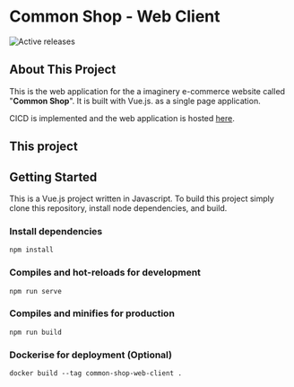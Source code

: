# Common Shop - Web Client

![Active releases](https://github.com/weisong0908/common-shop-web-client/workflows/Active%20releases/badge.svg)

## About This Project

This is the web application for the a imaginery e-commerce website called "**Common Shop**". It is built with Vue.js. as a single page application.

CICD is implemented and the web application is hosted [here](https://common-shop.tengweisong.com).

## This project

## Getting Started

This is a Vue.js project written in Javascript. To build this project simply clone this repository, install node dependencies, and build.

### Install dependencies

```
npm install
```

### Compiles and hot-reloads for development

```
npm run serve
```

### Compiles and minifies for production

```
npm run build
```

### Dockerise for deployment (Optional)

```
docker build --tag common-shop-web-client .
```
